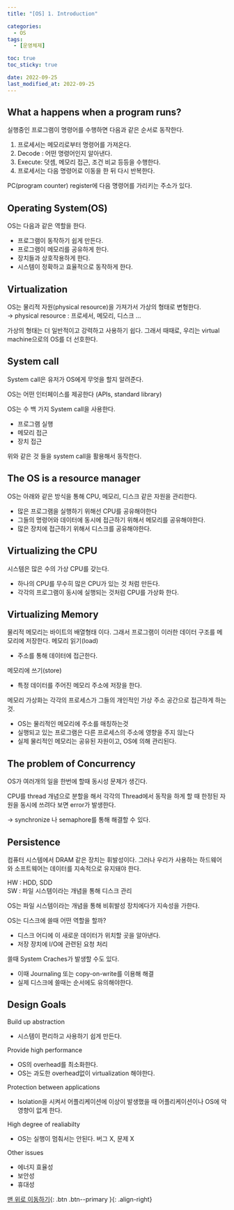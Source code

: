 ```yaml
---
title: "[OS] 1. Introduction"

categories:
  - OS
tags:
  - [운영체제]

toc: true
toc_sticky: true

date: 2022-09-25
last_modified_at: 2022-09-25
---
```


## What a happens when a program runs?

실행중인 프로그램이 명령어를 수행하면 다음과 같은 순서로 동작한다.

1. 프로세서는 메모리로부터 명령어를 가져온다.
2. Decode : 어떤 명령어인지 알아낸다.
3. Execute: 덧셈, 메모리 접근, 조건 비교 등등을 수행한다.
4. 프로세서는 다음 명령어로 이동을 한 뒤 다시 반복한다.

PC(program counter) register에 다음 명령어를 가리키는 주소가 있다.

## Operating System(OS)

OS는 다음과 같은 역할을 한다.

- 프로그램이 동작하기 쉽게 만든다.
- 프로그램이 메모리를 공유하게 한다.
- 장치들과 상호작용하게 한다.
- 시스템이 정확하고 효율적으로 동작하게 한다.

## Virtualization

OS는 물리적 자원(physical resource)을 가져가서 가상의 형태로 변형한다.  
→ physical resource : 프로세서, 메모리, 디스크 …

가상의 형태는 더 일반적이고 강력하고 사용하기 쉽다. 그래서 때때로, 우리는 virtual machine으로의 OS를 더 선호한다.

## System call

System call은 유저가 OS에게 무엇을 할지 알려준다.

OS는 어떤 인터페이스를 제공한다 (APIs, standard library)

OS는 수 백 가지 System call을 사용한다.

- 프로그램 실행
- 메모리 접근
- 장치 접근

위와 같은 것 들을 system call을 활용해서 동작한다.

## The OS is a resource manager

OS는 아래와 같은 방식을 통해 CPU, 메모리, 디스크 같은 자원을 관리한다.

- 많은 프로그램을 실행하기 위해선 CPU를 공유해야한다
- 그들의 명령어와 데이터에 동시에 접근하기 위해서 메모리를 공유해야한다.
- 많은 장치에 접근하기 위해서 디스크를 공유해야한다.

## Virtualizing the CPU

시스템은 많은 수의 가상 CPU를 갖는다.

- 하나의 CPU를 무수히 많은 CPU가 있는 것 처럼 만든다.
- 각각의 프로그램이 동시에 실행되는 것처럼 CPU를 가상화 한다.

## Virtualizing Memory

물리적 메모리는 바이트의 배열형태 이다.
그래서 프로그램이 이러한 데이터 구조를 메모리에 저장한다.
메모리 읽기(load)

- 주소를 통해 데이터에 접근한다.

메모리에 쓰기(store)

- 특정 데이터를 주어진 메모리 주소에 저장을 한다.

메모리 가상화는 각각의 프로세스가 그들의 개인적인 가상 주소 공간으로 접근하게 하는것.

- OS는 물리적인 메모리에 주소를 매칭하는것
- 실행되고 있는 프로그램은 다른 프로세스의 주소에 영향을 주지 않는다
- 실제 물리적인 메모리는 공유된 자원이고, OS에 의해 관리된다.

## The problem of Concurrency

OS가 여러개의 일을 한번에 할때 동시성 문제가 생긴다.

CPU를 thread 개념으로 분할을 해서 각각의 Thread에서 동작을 하게 할 때 한정된 자원을 동시에 쓰려다 보면 error가 발생한다.

→ synchronize 나 semaphore를 통해 해결할 수 있다.

## Persistence

컴퓨터 시스템에서 DRAM 같은 장치는 휘발성이다.
그러나 우리가 사용하는 하드웨어와 소프트웨어는 데이터를 지속적으로 유지돼야 한다.

HW : HDD, SDD  
SW : 파일 시스템이라는 개념을 통해 디스크 관리

OS는 파일 시스템이라는 개념을 통해 비휘발성 장치에다가 지속성을 가한다.

OS는 디스크에 쓸때 어떤 역할을 할까?

- 디스크 어디에 이 새로운 데이터가 위치할 곳을 알아낸다.
- 저장 장치에 I/O에 관련된 요청 처리

쓸때 System Craches가 발생할 수도 있다.

- 이때 Journaling 또는 copy-on-write를 이용해 해결
- 실제 디스크에 쓸때는 순서에도 유의해야한다.

## Design Goals

Build up abstraction

- 시스템이 편리하고 사용하기 쉽게 만든다.

Provide high performance

- OS의 overhead를 최소화한다.
- OS는 과도한 overhead없이 virtualization 해야한다.

Protection between applications

- Isolation을 시켜서 어플리케이션에 이상이 발생했을 때 어플리케이션이나 OS에 악영향이 없게 한다.

High degree of realiabilty

- OS는 실행이 멈춰서는 안된다. 버그 X, 문제 X

Other issues

- 에너지 효율성
- 보안성
- 휴대성

[맨 위로 이동하기](#){: .btn .btn--primary }{: .align-right}
